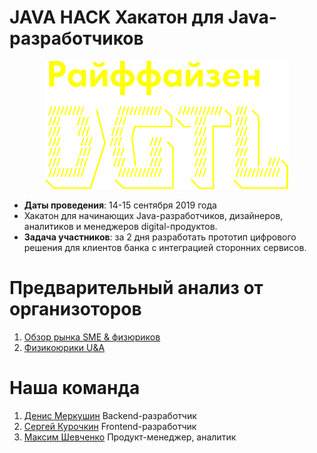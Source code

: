 # JAVA HACK Хакатон для Java-разработчиков

<p align="center">
  <img src="presentations/imgs/dgtl.png" alt="райффайзен"/>
</p>

* **Даты проведения**: 14-15 сентября 2019 года
* Хакатон для начинающих Java-разработчиков, дизайнеров, аналитиков и менеджеров digital-продуктов.
* **Задача участников**: за 2 дня разработать прототип цифрового решения для клиентов банка с интеграцией сторонних сервисов.

# Предварительный анализ от организоторов

1. [Обзор рынка SME & физюриков](./presentations/Java_Hack_opros_FizYuriki.pdf)
2. [Физикоюрики U&A](./presentations/Java_Hack_analitika_po_SME_final.pdf)


# Наша команда

1. [Денис Меркушин](https://github.com/DenRUS) Backend-разработчик
2. [Сергей Курочкин](https://github.com/kurochkinSergei) Frontend-разработчик
3. [Максим Шевченко](https://github.com/maks-sh) Продукт-менеджер, аналитик